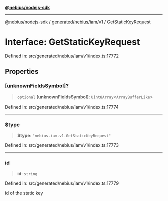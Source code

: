[**@nebius/nodejs-sdk**](../../../../../README.md)

---

[@nebius/nodejs-sdk](../../../../../README.md) / [generated/nebius/iam/v1](../README.md) / GetStaticKeyRequest

# Interface: GetStaticKeyRequest

Defined in: src/generated/nebius/iam/v1/index.ts:17772

## Properties

### \[unknownFieldsSymbol\]?

> `optional` **\[unknownFieldsSymbol\]**: `Uint8Array`\<`ArrayBufferLike`\>

Defined in: src/generated/nebius/iam/v1/index.ts:17774

---

### $type

> **$type**: `"nebius.iam.v1.GetStaticKeyRequest"`

Defined in: src/generated/nebius/iam/v1/index.ts:17773

---

### id

> **id**: `string`

Defined in: src/generated/nebius/iam/v1/index.ts:17779

id of the static key
